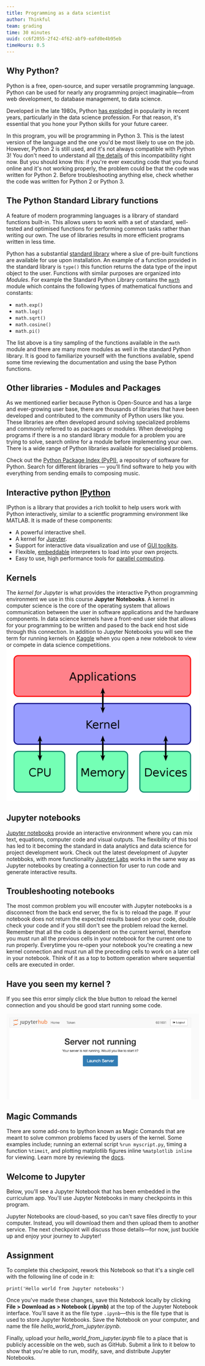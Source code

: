 ```yaml
---
title: Programming as a data scientist
author: Thinkful
team: grading
time: 30 minutes
uuid: cc6f2055-2f42-4f62-abf9-eafd0e4b95eb
timeHours: 0.5
---
```


## Why Python?

Python is a free, open-source, and super versatile programming language. Python can be used for nearly any programming project imaginable—from web development, to database management, to data science.

Developed in the late 1980s, Python [has exploded](https://www.economist.com/graphic-detail/2018/07/26/python-is-becoming-the-worlds-most-popular-coding-language) in popularity in recent years, particularly in the data science profession. For that reason, it's essential that you hone your Python skills for your future career. 

In this program, you will be programming in Python 3. This is the latest version of the language and the one you'd be most likely to use on the job. However, Python 2 is still used, and it's not always compatible with Python 3! You don't need to understand all [the details](https://wiki.python.org/moin/Python2orPython3) of this incompatibility right now. But you should know this: if you're ever executing code that you found online and it's not working properly, the problem could be that the code was written for Python 2. Before troubleshooting anything else, check whether the code was written for Python 2 or Python 3.
    
## The Python Standard Library functions
A feature of modern programming languages is a library of standard functions built-in. This allows users to work with a set of standard, well-tested and optimised functions for performing common tasks rather than writing our own. The use of  libraries results in more efficient programs written in less time.

Python has a substantial [standard library](https://docs.python.org/3/library/) where a slue of pre-built functions are available for use upon installation. An example of a function provided in the standard library is `type()` this function returns the data type of the input object to the user. Functions with similar purposes are organized into *Modules*. For example the Standard Python Library contains the [`math`](https://docs.python.org/3/library/math.html#module-math "math: Mathematical functions (sin() etc.).") module which contains the following types of mathematical functions and constants:

 - `math.exp()`
 -  `math.log()`
 -  `math.sqrt()`
 -  `math.cosine()`
 -  `math.pi()`

 The list above is a tiny sampling of the functions available in the `math` module and there are many more modules as well in the standard Python library. It is good to familiarize yourself with the functions available, spend some time reviewing the documentation and using the base Python functions.
 
## Other libraries - Modules and Packages
 As we mentioned earlier because Python is Open-Source and has a large and ever-growing user base, there are thousands of libraries that have been developed and contributed to the community of Python users like you. These libraries are often developed around solving specialized problems and commonly referred to as packages or modules. When developing programs
if there is a no standard library module for a problem you are trying to solve, search online for a module before implementing your own. There is a wide range of Python libraries available for specialised problems. 

Check out the [Python Package Index (PyPI)](https://pypi.org/), a repository of software for Python. Search for different libraries — you’ll find software to help you with everything from sending emails to composing music.

## Interactive python [IPython](url)
IPython is a library that provides a rich toolkit to help users work with Python interactively, similar to a scientfic programming environment like MATLAB. It is made of these components: 
-   A powerful interactive shell.
-   A kernel for  [Jupyter](https://jupyter.org/).
-   Support for interactive data visualization and use of  [GUI toolkits](https://ipython.org/ipython-doc/stable/interactive/reference.html#gui-event-loop-support).
-   Flexible,  [embeddable](https://ipython.org/ipython-doc/stable/interactive/reference.html#embedding-ipython)  interpreters to load into your own projects.
-   Easy to use, high performance tools for  [parallel computing](https://ipyparallel.readthedocs.io/en/latest/).  

## Kernels
The *kernel for Jupyter* is what provides the interactive Python programming environment we use in this course **Jupyter Notebooks**.   A kernel in computer science is the core of the  operating system that allows communication between the user in software applications and the hardware components. In data science kernels have a front-end user side that allows for your programming to be written and pased to the back end host side through this connection. In addition to Jupyter Notebooks you will see the term for running kernels on [Kaggle](https://www.kaggle.com/notebooks) when you open a new notebook to view or compete in data science competitions.
![Kernel structure](/resources/kernel_diagram.png)

## Jupyter notebooks
 [Jupyter notebooks](http://jupyter.org/)  provide an interactive environment where you can mix text, equations, computer code and visual outputs. The flexibility of this tool has led to it  becoming the standard in data analytics and data science for project development work.  Check out the latest development of Jupyter notebboks, with more functionality [Jupyter Labs](https://jupyter.org/) works in the same way as Jupyter notebooks by creating a connection for user to run code and generate interactive results.
    
## Troubleshooting notebooks
The most common problem you will encouter with Jupyter notebooks is a disconnect from the back end server, the fix is to reload the page. If your notebook does not return the expected results based on your code, double check your code and if you still don't see the problem reload the kernel.  Remember that all the code is dependent on the current kernel, therefore you must run all the previous cells in your notebook for the current one to run properly. Everytime you re-open your notebook you're creating a new kernel connection and must run all the preceding cells to work on a later cell in your notebook. Think of it as a top to bottom operation where sequential cells are executed in order.

## Have you seen my kernel ?
If you see this error simply click the blue button to reload the kernel connection and you should be good start running some code.

![JupyterHub Error](/resources/server_load_error.png)
    
## Magic Commands
There are some add-ons to Ipython known as Magic Comands that are meant to solve common problems faced by users of the kernel. Some examples include; running an external script `%run myscript.py`, timing a function `%timeit`, and plotting matplotlib figures inline `%matplotlib inline` for viewing. Learn more by reviewing the [docs](https://ipython.readthedocs.io/en/stable/interactive/magics.html).


## Welcome to Jupyter

Below, you'll see a Jupyter Notebook that has been embedded in the curriculum app.  You'll use Jupyter Notebooks in many checkpoints in this program.

Jupyter Notebooks are cloud-based, so you can't save files directly to your computer. Instead, you will download them and then upload them to another service. The next checkpoint will discuss those details—for now, just buckle up and enjoy your journey to Jupyter!

<jupyter notebook-name="jupyter_intro" course-code="DSBC"></jupyter>

## Assignment

To complete this checkpoint, rework this Notebook so that it's a single cell with the following line of code in it:

```
print('Hello world from Jupyter notebooks')
```

Once you've made these changes, save this Notebook locally by clicking **File > Download as > Notebook (.ipynb)** at the top of the Jupyter Notebook interface. You'll save it as the file type `.ipynb`—this is the file type that is used to store Jupyter Notebooks. Save the Notebook on your computer, and name the file *hello_world_from_jupyter.ipynb*. 

Finally, upload your *hello_world_from_jupyter.ipynb* file to a place that is publicly accessible on the web, such as GitHub. Submit a link to it below to show that you're able to run, modify, save, and distribute Jupyter Notebooks.

<!--stackedit_data:
eyJoaXN0b3J5IjpbLTEwODU5NDMwMjAsLTE1MTU5NDM0ODAsNT
MyMjI2MjU0LC0yMTE2MDM1OTIxLC0xNjc1MjE2NjQyLDE2NDI1
MjAzNzcsLTE0NDUzODc1LDkxOTI1ODQ2Miw0MjUyMjM5MDksLT
U4MTA2NzQ5OSwxNDgxNjcxMDgsLTE1OTUwNTMwMDcsLTE2NTI5
NjkyMzAsLTIwMDgwOTYyNzksNzYwOTYyNjI3LDExNzMwMDEwNz
gsLTEzNDM5NjU2ODksMTY0MDYwODE3OSwtMjA1OTMyOTY5MCwt
MTkzMTAxNDI3NV19
-->